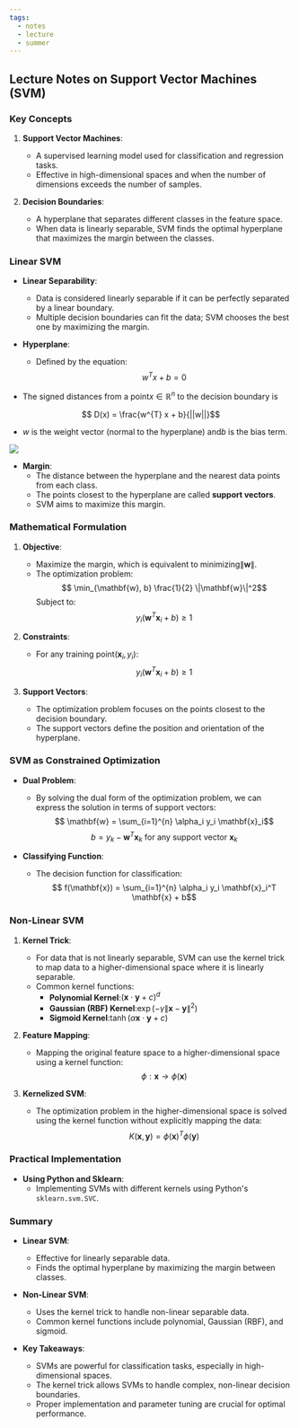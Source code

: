 ```yaml
---
tags:
  - notes
  - lecture
  - summer
---
```

## Lecture Notes on Support Vector Machines (SVM)

### Key Concepts
1. **Support Vector Machines**:
   - A supervised learning model used for classification and regression tasks.
   - Effective in high-dimensional spaces and when the number of dimensions exceeds the number of samples.

2. **Decision Boundaries**:
   - A hyperplane that separates different classes in the feature space.
   - When data is linearly separable, SVM finds the optimal hyperplane that maximizes the margin between the classes.

### Linear SVM
- **Linear Separability**:
  - Data is considered linearly separable if it can be perfectly separated by a linear boundary.
  - Multiple decision boundaries can fit the data; SVM chooses the best one by maximizing the margin.

- **Hyperplane**:
  - Defined by the equation:
   $$ w^T x + b = 0$$

- The signed distances from a point$x \in \mathbb{R}^n$ to the decision boundary is

$$ D(x) = \frac{w^{T} x + b}{||w||}$$

- $w$ is the weight vector (normal to the hyperplane) and$b$ is the bias term.

![](80_Learning_Education/82_Summer_Courses/82.30_ucla_cssi_2024/week_2/day_1/dist_to_decision_bound.png)

- **Margin**:
  - The distance between the hyperplane and the nearest data points from each class.
  - The points closest to the hyperplane are called **support vectors**.
  - SVM aims to maximize this margin.

### Mathematical Formulation
1. **Objective**:
   - Maximize the margin, which is equivalent to minimizing$\|\mathbf{w}\|$.
   - The optimization problem:
    $$ \min_{\mathbf{w}, b} \frac{1}{2} \|\mathbf{w}\|^2$$
     Subject to:
    $$ y_i (\mathbf{w}^T \mathbf{x}_i + b) \geq 1$$

2. **Constraints**:
   - For any training point$(\mathbf{x}_i, y_i)$:
    $$ y_i (\mathbf{w}^T \mathbf{x}_i + b) \geq 1$$

3. **Support Vectors**:
   - The optimization problem focuses on the points closest to the decision boundary.
   - The support vectors define the position and orientation of the hyperplane.

### SVM as Constrained Optimization
- **Dual Problem**:
  - By solving the dual form of the optimization problem, we can express the solution in terms of support vectors:
   $$ \mathbf{w} = \sum_{i=1}^{n} \alpha_i y_i \mathbf{x}_i$$
   $$ b = y_k - \mathbf{w}^T \mathbf{x}_k \text{ for any support vector } \mathbf{x}_k$$

- **Classifying Function**:
  - The decision function for classification:
   $$ f(\mathbf{x}) = \sum_{i=1}^{n} \alpha_i y_i \mathbf{x}_i^T \mathbf{x} + b$$

### Non-Linear SVM
1. **Kernel Trick**:
   - For data that is not linearly separable, SVM can use the kernel trick to map data to a higher-dimensional space where it is linearly separable.
   - Common kernel functions:
     - **Polynomial Kernel**:$(\mathbf{x} \cdot \mathbf{y} + c)^d$
     - **Gaussian (RBF) Kernel**:$\exp(-\gamma \|\mathbf{x} - \mathbf{y}\|^2)$
     - **Sigmoid Kernel**:$\tanh(\alpha \mathbf{x} \cdot \mathbf{y} + c)$

2. **Feature Mapping**:
   - Mapping the original feature space to a higher-dimensional space using a kernel function:
    $$ \phi: \mathbf{x} \rightarrow \phi(\mathbf{x})$$

3. **Kernelized SVM**:
   - The optimization problem in the higher-dimensional space is solved using the kernel function without explicitly mapping the data:
    $$ K(\mathbf{x}, \mathbf{y}) = \phi(\mathbf{x})^T \phi(\mathbf{y})$$

### Practical Implementation
- **Using Python and Sklearn**:
  - Implementing SVMs with different kernels using Python's `sklearn.svm.SVC`.

### Summary
- **Linear SVM**:
  - Effective for linearly separable data.
  - Finds the optimal hyperplane by maximizing the margin between classes.

- **Non-Linear SVM**:
  - Uses the kernel trick to handle non-linear separable data.
  - Common kernel functions include polynomial, Gaussian (RBF), and sigmoid.

- **Key Takeaways**:
  - SVMs are powerful for classification tasks, especially in high-dimensional spaces.
  - The kernel trick allows SVMs to handle complex, non-linear decision boundaries.
  - Proper implementation and parameter tuning are crucial for optimal performance.